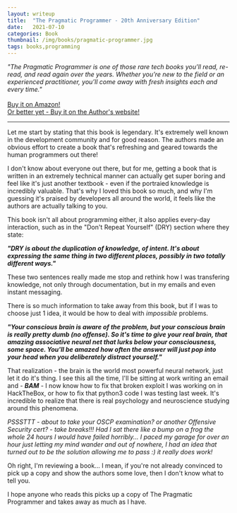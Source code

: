 ```yaml
---
layout: writeup
title:  "The Pragmatic Programmer - 20th Anniversary Edition"
date:   2021-07-10
categories: Book
thumbnail: /img/books/pragmatic-programmer.jpg
tags: books,programming
---
```

 *"The Pragmatic Programmer is one of those rare tech books you’ll read, re-read, and read again over the years. Whether you’re new to the field or an experienced practitioner, you’ll come away with fresh insights each and every time."* <br><br>
 [Buy it on Amazon!](https://www.amazon.com/Pragmatic-Programmer-journey-mastery-Anniversary-dp-0135957052/dp/0135957052/)<br>
 [Or better yet - Buy it on the Author's website!](https://pragprog.com/titles/tpp20/the-pragmatic-programmer-20th-anniversary-edition/)

---

Let me start by stating that this book is legendary. It's extremely well known in the development community and for good reason. The authors made an obvious effort to create a book that's refreshing and geared towards the human programmers out there! 

I don't know about everyone out there, but for me, getting a book that is written in an extremely technical manner can actually get super boring and feel like it's just another textbook - even if the portraied knowledge is incredibly valuable. That's why I loved this book so much, and why I'm guessing it's praised by developers all around the world, it feels like the authors are actually talking to you.

This book isn't all about programming either, it also applies every-day interaction, such as in the "Don't Repeat Yourself" (DRY) section where they state:


***"DRY is about the duplication of knowledge, of intent. It's about expressing the same thing in two different places, possibly in two totally different ways."***

These two sentences really made me stop and rethink how I was transfering knowledge, not only through documentation, but in my emails and even instant messaging.

There is so much information to take away from this book, but if I was to choose just 1 idea, it would be how to deal with *impossible* problems.

***"Your conscious brain is aware of the problem, but your conscious brain is really pretty dumb (no offense). So it's time to give your real brain, that amazing associative neural net that lurks below your consciousness, some space. You'll be amazed how often the answer will just pop into your head when you deliberately distract yourself."***

That realization - the brain is the world most powerful neural network, just let it do it's thing. I see this all the time, I'll be sitting at work writing an email and - ***BAM*** - I now know how to fix that broken exploit I was working on in HackTheBox, or how to fix that python3 code I was testing last week. It's incredible to realize that there is real psychology and neuroscience studying around this phenomena.

*PSSSTTT - about to take your OSCP examination? or another Offensive Security cert? - take breaks!!! Had I sat there like a bump on a frog the whole 24 hours I would have failed horribly... I paced my garage for over an hour just letting my mind wander and out of nowhere, I had an idea that turned out to be the solution allowing me to pass :) it really does work!*

Oh right, I'm reviewing a book... I mean, if you're not already convinced to pick up a copy and show the authors some love, then I don't know what to tell you.

I hope anyone who reads this picks up a copy of The Pragmatic Programmer and takes away as much as I have.

